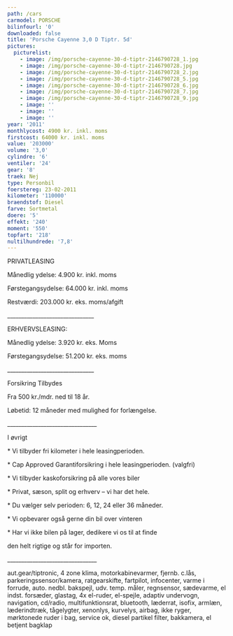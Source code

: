 ```yaml
---
path: /cars
carmodel: PORSCHE
bilinfourl: '0'
downloaded: false
title: 'Porsche Cayenne 3,0 D Tiptr. 5d'
pictures:
  picturelist:
    - image: /img/porsche-cayenne-30-d-tiptr-2146790728_1.jpg
    - image: /img/porsche-cayenne-30-d-tiptr-2146790728.jpg
    - image: /img/porsche-cayenne-30-d-tiptr-2146790728_2.jpg
    - image: /img/porsche-cayenne-30-d-tiptr-2146790728_5.jpg
    - image: /img/porsche-cayenne-30-d-tiptr-2146790728_6.jpg
    - image: /img/porsche-cayenne-30-d-tiptr-2146790728_7.jpg
    - image: /img/porsche-cayenne-30-d-tiptr-2146790728_9.jpg
    - image: ''
    - image: ''
    - image: ''
year: '2011'
monthlycost: 4900 kr. inkl. moms
firstcost: 64000 kr. inkl. moms
value: '203000'
volume: '3,0'
cylindre: '6'
ventiler: '24'
gear: '8'
traek: Nej
type: Personbil
foerstereg: 23-02-2011
kilometer: '110000'
braendstof: Diesel
farve: Sortmetal
doere: '5'
effekt: '240'
moment: '550'
topfart: '218'
nultilhundrede: '7,8'
---
```

PRIVATLEASING

Månedlig ydelse: 4.900 kr. inkl. moms

Førstegangsydelse: 64.000 kr. inkl. moms

Restværdi: 203.000 kr. eks. moms/afgift

\_\_\_\_\_\_\_\_\_\_\_\_\_\_\_\_\_\_\_\_\_\_\_\_\_\_\_\_\_\__

ERHVERVSLEASING:

Månedlig ydelse: 3.920 kr. eks. Moms

Førstegangsydelse: 51.200 kr. eks. moms

\_\_\_\_\_\_\_\_\_\_\_\_\_\_\_\_\_\_\_\_\_\_\_\_\_\_\_\_\_\__



Forsikring Tilbydes

Fra 500 kr./mdr. ned til 18 år. 

Løbetid: 12 måneder med mulighed for forlængelse.

\_\_\_\_\_\_\_\_\_\_\_\_\_\_\_\_\_\_\_\_\_\_\_\_\_\_\_\_\_\_\_\_



I øvrigt

\* Vi tilbyder fri kilometer i hele leasingperioden.

\* Cap Approved Garantiforsikring i hele leasingperioden. (valgfri)

\* Vi tilbyder kaskoforsikring på alle vores biler

\* Privat, sæson, split og erhverv – vi har det hele.

\* Du vælger selv perioden: 6, 12, 24 eller 36 måneder.

\* Vi opbevarer også gerne din bil over vinteren

\* Har vi ikke bilen på lager, dedikere vi os til at finde 

   den helt rigtige og står for importen.

\_\_\_\_\_\_\_\_\_\_\_\_\_\_\_\_\_\_\_\_\_\_\_\_\_\_\_\_\_\_\_\_



aut.gear/tiptronic, 4 zone klima, motorkabinevarmer, fjernb. c.lås, parkeringssensor/kamera, ratgearskifte, fartpilot, infocenter, varme i forrude, auto. nedbl. bakspejl, udv. temp. måler, regnsensor, sædevarme, el indst. forsæder, glastag, 4x el-ruder, el-spejle, adaptiv undervogn, navigation, cd/radio, multifunktionsrat, bluetooth, læderrat, isofix, armlæn, læderindtræk, tågelygter, xenonlys, kurvelys, airbag, ikke ryger, mørktonede ruder i bag, service ok, diesel partikel filter, bakkamera, el betjent bagklap
